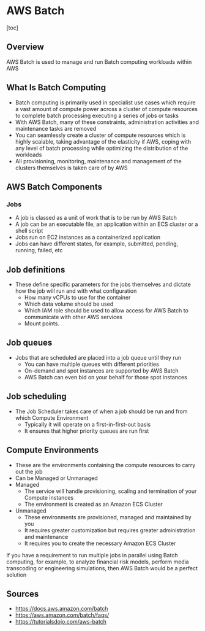 # AWS Batch

[toc]

## Overview

AWS Batch is used to manage and run Batch computing workloads within AWS



## What Is Batch Computing

- Batch computing is primarily used in specialist use cases which require a vast amount of compute power across a cluster of compute resources to complete batch processing executing a series of jobs or tasks
- With AWS Batch, many of these constraints, administration activities and maintenance tasks are removed
- You can seamlessly create a cluster of compute resources which is highly scalable, taking advantage of the elasticity if AWS, coping with any level of batch processing while optimizing the distribution of the workloads
- All provisioning, monitoring, maintenance and management of the clusters themselves is taken care of by AWS



## AWS Batch Components



### Jobs

- A job is classed as a unit of work that is to be run by AWS Batch
- A job can be an executable file, an application within an ECS cluster or a shell script
- Jobs run on EC2 instances as a containerized application
- Jobs can have different states, for example, submitted, pending, running, failed, etc



## Job definitions

- These define specific parameters for the jobs themselves and dictate how the job will run and with what configuration
  - How many vCPUs to use for the container
  - Which data volume should be used
  - Which IAM role should be used to allow access for AWS Batch to communicate with other AWS services
  - Mount points.



## Job queues

- Jobs that are scheduled are placed into a job queue until they run
  - You can have multiple queues with different priorities
  -  On-demand and spot instances are supported by AWS Batch
  -  AWS Batch can even bid on your behalf for those spot instances



## Job scheduling

- The Job Scheduler takes care of when a job should be run and from which Compute Environment
  - Typically it will operate on a first-in-first-out basis
  - It ensures that higher priority queues are run first



## Compute Environments

- These are the environments containing the compute resources to carry out the job
- Can be Managed or Unmanaged
- Managed
  - The service will handle provisioning, scaling and termination of your Compute instances
  - The environment is created as an Amazon ECS Cluster
- Unmanaged
  - These environments are provisioned, managed and maintained by you
  - It requires greater customization but requires greater administration and maintenance
  - It requires you to create the necessary Amazon ECS Cluster

If you have a requirement to run multiple jobs in parallel using Batch computing, for example, to analyze financial risk models, perform media transcoding or engineering simulations, then AWS Batch would be a perfect solution



## Sources

- https://docs.aws.amazon.com/batch
- https://aws.amazon.com/batch/faqs/
- https://tutorialsdojo.com/aws-batch